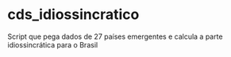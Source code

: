 # cds_idiossincratico
Script que pega dados de 27 países emergentes e calcula a parte idiossincrática para o Brasil
